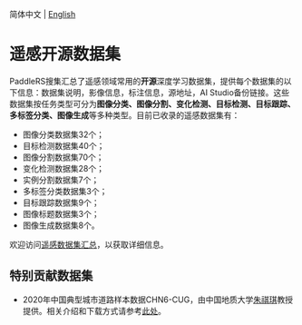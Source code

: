 简体中文 | [English](dataset_en.md)

# 遥感开源数据集

PaddleRS搜集汇总了遥感领域常用的**开源**深度学习数据集，提供每个数据集的以下信息：数据集说明，影像信息，标注信息，源地址，AI Studio备份链接。这些数据集按任务类型可分为**图像分类、图像分割、变化检测、目标检测、目标跟踪、多标签分类、图像生成**等多种类型。目前已收录的遥感数据集有：

* 图像分类数据集32个；
* 目标检测数据集40个；
* 图像分割数据集70个；
* 变化检测数据集28个；
* 实例分割数据集7个；
* 多标签分类数据集3个；
* 目标跟踪数据集9个；
* 图像标题数据集3个；
* 图像生成数据集8个。

欢迎访问[遥感数据集汇总](./dataset_summary_cn.md)，以获取详细信息。

## 特别贡献数据集

* 2020年中国典型城市道路样本数据CHN6-CUG，由中国地质大学[朱祺琪](http://grzy.cug.edu.cn/zhuqiqi)教授提供。相关介绍和下载方式请参考[此处](http://grzy.cug.edu.cn/zhuqiqi/zh_CN/yjgk/32368/content/1733.htm)。
